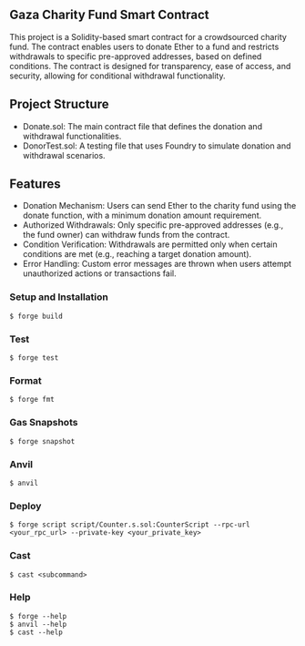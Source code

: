 ## Gaza Charity Fund Smart Contract
<p>This project is a Solidity-based smart contract for a crowdsourced charity fund. The contract enables users to donate Ether to a fund and restricts withdrawals to specific pre-approved addresses, based on defined conditions. The contract is designed for transparency, ease of access, and security, allowing for conditional withdrawal functionality.</p>

## Project Structure

* Donate.sol: The main contract file that defines the donation and withdrawal functionalities.
* DonorTest.sol: A testing file that uses Foundry to simulate donation and withdrawal scenarios.

## Features
* Donation Mechanism: Users can send Ether to the charity fund using the donate function, with a minimum donation amount requirement.
* Authorized Withdrawals: Only specific pre-approved addresses (e.g., the fund owner) can withdraw funds from the contract.
* Condition Verification: Withdrawals are permitted only when certain conditions are met (e.g., reaching a target donation amount).
* Error Handling: Custom error messages are thrown when users attempt unauthorized actions or transactions fail.

### Setup and Installation

```shell
$ forge build
```

### Test

```shell
$ forge test
```

### Format

```shell
$ forge fmt
```

### Gas Snapshots

```shell
$ forge snapshot
```

### Anvil

```shell
$ anvil
```

### Deploy

```shell
$ forge script script/Counter.s.sol:CounterScript --rpc-url <your_rpc_url> --private-key <your_private_key>
```

### Cast

```shell
$ cast <subcommand>
```

### Help

```shell
$ forge --help
$ anvil --help
$ cast --help
```
